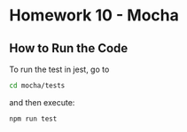 # Homework 10 - Mocha

## How to Run the Code

To run the test in jest, go to 
```sh
cd mocha/tests
```

and then execute:
```sh
npm run test
```
